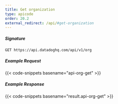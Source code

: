 ```yaml
---
title: Get organization
type: apicode
order: 20.2
external_redirect: /api/#get-organization
---
```


##### Signature
`GET https://api.datadoghq.com/api/v1/org`
##### Example Request
{{< code-snippets basename="api-org-get" >}}
##### Example Response
{{< code-snippets basename="result.api-org-get" >}}

